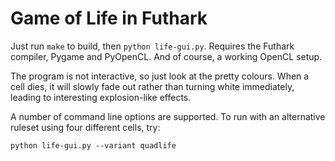 Game of Life in Futhark
==

Just run `make` to build, then `python life-gui.py`.  Requires
the Futhark compiler, Pygame and PyOpenCL.  And of course, a working
OpenCL setup.

The program is not interactive, so just look at the pretty colours.
When a cell dies, it will slowly fade out rather than turning white
immediately, leading to interesting explosion-like effects.

A number of command line options are supported.  To run with an
alternative ruleset using four different cells, try:

    python life-gui.py --variant quadlife
